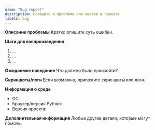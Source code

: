 ```yaml
---
name: "Bug report"
description: Сообщите о проблеме или ошибке в проекте
labels: bug
---
```


**Описание проблемы**
Кратко опишите суть ошибки.

**Шаги для воспроизведения**
1. ...
2. ...
3. ...

**Ожидаемое поведение**
Что должно было произойти?

**Скриншоты/логи**
Если возможно, приложите скриншоты или логи.

**Информация о среде**
- ОС:
- Браузер/версия Python:
- Версия проекта:

**Дополнительная информация**
Любые другие детали, которые могут помочь.
